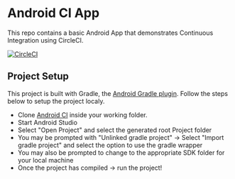 # Android CI App

This repo contains a basic Android App that demonstrates Continuous Integration using CircleCI.

[![CircleCI](https://circleci.com/gh/TheDancerCodes/AndroidCI.svg?style=svg)](https://circleci.com/gh/TheDancerCodes/AndroidCI)

## Project Setup

This project is built with Gradle, the [Android Gradle plugin](http://tools.android.com/tech-docs/new-build-system/user-guide). Follow the steps below to setup the project localy.

* Clone [Android CI](https://github.com/TheDancerCodes/AndroidCI) inside your working folder.
* Start Android Studio
* Select "Open Project" and select the generated root Project folder
* You may be prompted with "Unlinked gradle project" -> Select "Import gradle project" and select 
the option to use the gradle wrapper
* You may also be prompted to change to the appropriate SDK folder for your local machine
* Once the project has compiled -> run the project!
